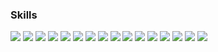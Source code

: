 <!-- skills & tools -->
### Skills
<img src="https://img.shields.io/badge/java-007396?style=flat-square&logo=OpenJDK&logoColor=white" style="display: inline-block;" />
<img src="https://img.shields.io/badge/Spring-6DB33F?style=flat-square&logo=Spring&logoColor=white" style="display: inline-block;" />
<img src="https://img.shields.io/badge/springboot-6DB33F?style=flat-square&logo=springboot&logoColor=white" style="display: inline-block;" />
<img src="https://img.shields.io/badge/Spring Security-6DB33F?style=flat-square&logo=Spring Security&logoColor=white" style="display: inline-block;" />
<img src="https://img.shields.io/badge/MySQL-4479A1?style=flat-square&logo=MySQL&logoColor=white" style="display: inline-block;" />
<img src="https://img.shields.io/badge/nginx-%23009639.svg?style=flat-square&logo=nginx&logoColor=white" style="display: inline-block;" />
<img src="https://img.shields.io/badge/docker-%230db7ed.svg?style=flat-square&logo=docker&logoColor=white" style="display: inline-block;" /> 
<img src="https://img.shields.io/badge/grafana-%23F46800.svg?style=flat-square&logo=grafana&logoColor=white" style="display: inline-block;" />
<img src="https://img.shields.io/badge/Prometheus-E6522C?style=flat-square&logo=Prometheus&logoColor=white" style="display: inline-block;" />
<img src="https://img.shields.io/badge/HTML5-E34F26?style=flat-square&logo=HTML5&logoColor=white" style="display: inline-block;" />
<img src="https://img.shields.io/badge/CSS3-1572B6?style=flat-square&logo=CSS3&logoColor=white" style="display: inline-block;" />
<img src="https://img.shields.io/badge/JavaScript-F7DF1E?style=flat-square&logo=JavaScript&logoColor=white" style="display: inline-block;" />
<img src="https://img.shields.io/badge/Thymeleaf-005F0F?style=flat-square&logo=Thymeleaf&logoColor=white" style="display: inline-block;" />
<img src="https://img.shields.io/badge/Vue.js-4FC08D?style=flat-square&logo=Vue.js&logoColor=white" style="display: inline-block;" />
<img src="https://img.shields.io/badge/Nuxt.js-00DC82?style=flat-square&logo=Nuxt.js&logoColor=white" style="display: inline-block;" />
<!-- gitanimals -->
<a href="https://github.com/devxb/gitanimals">
  <img src="https://render.gitanimals.org/farms/choidazzi"/>
</a>
  
